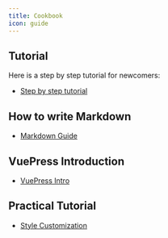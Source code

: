 ```yaml
---
title: Cookbook
icon: guide
---
```


## Tutorial

Here is a step by step tutorial for newcomers:

- [Step by step tutorial](tutorial.md)

## How to write Markdown

- [Markdown Guide](markdown/README.md)

## VuePress Introduction

- [VuePress Intro](vuepress/README.md)

## Practical Tutorial

- [Style Customization](style.md)
